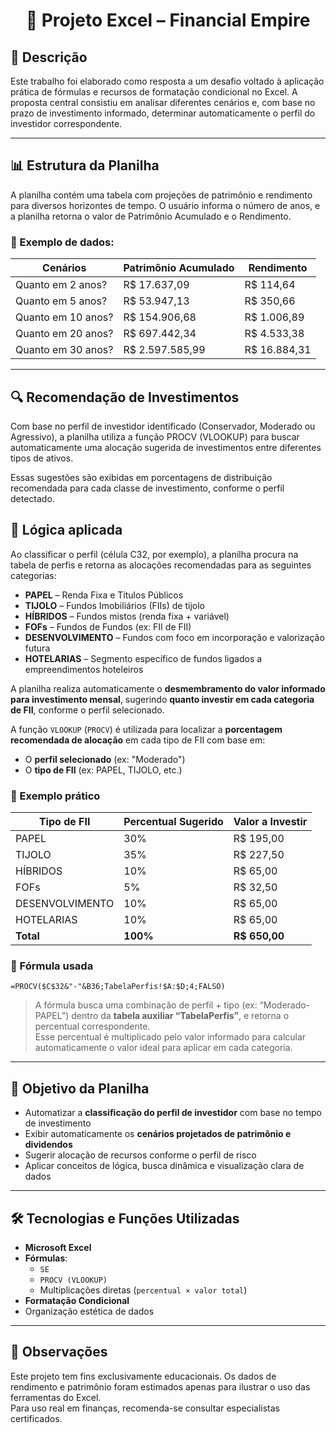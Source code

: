 <h1 align="center">💼 Projeto Excel – Financial Empire</h1>

## 📄 Descrição

Este trabalho foi elaborado como resposta a um desafio voltado à aplicação prática de fórmulas e recursos de formatação condicional no Excel. A proposta central consistiu em analisar diferentes cenários e, com base no prazo de investimento informado, determinar automaticamente o perfil do investidor correspondente.

---

## 📊 Estrutura da Planilha

A planilha contém uma tabela com projeções de patrimônio e rendimento para diversos horizontes de tempo. O usuário informa o número de anos, e a planilha retorna o valor de Patrimônio Acumulado e o Rendimento.

### 🧾 Exemplo de dados:

| Cenários             | Patrimônio Acumulado | Rendimento    |
|----------------------|----------------------|----------------|
| Quanto em 2 anos?  | R$ 17.637,09           | R$ 114,64      |
| Quanto em 5 anos?  | R$ 53.947,13           | R$ 350,66      |
| Quanto em 10 anos? | R$ 154.906,68          | R$ 1.006,89    |
| Quanto em 20 anos? | R$ 697.442,34          | R$ 4.533,38    |
| Quanto em 30 anos? | R$ 2.597.585,99         | R$ 16.884,31    |

---

## 🔍 Recomendação de Investimentos
Com base no perfil de investidor identificado (Conservador, Moderado ou Agressivo), a planilha utiliza a função PROCV (VLOOKUP) para buscar automaticamente uma alocação sugerida de investimentos entre diferentes tipos de ativos.

Essas sugestões são exibidas em porcentagens de distribuição recomendada para cada classe de investimento, conforme o perfil detectado.

## 🧠 Lógica aplicada
Ao classificar o perfil (célula C32, por exemplo), a planilha procura na tabela de perfis e retorna as alocações recomendadas para as seguintes categorias:

- **PAPEL** – Renda Fixa e Títulos Públicos
- **TIJOLO** – Fundos Imobiliários (FIIs) de tijolo
- **HÍBRIDOS** – Fundos mistos (renda fixa + variável)
- **FOFs** – Fundos de Fundos (ex: FII de FII)
- **DESENVOLVIMENTO** – Fundos com foco em incorporação e valorização futura
- **HOTELARIAS** – Segmento específico de fundos ligados a empreendimentos hoteleiros

A planilha realiza automaticamente o **desmembramento do valor informado para investimento mensal**, sugerindo **quanto investir em cada categoria de FII**, conforme o perfil selecionado.

A função `VLOOKUP` (`PROCV`) é utilizada para localizar a **porcentagem recomendada de alocação** em cada tipo de FII com base em:

- O **perfil selecionado** (ex: "Moderado")
- O **tipo de FII** (ex: PAPEL, TIJOLO, etc.)

### 🧾 Exemplo prático

| Tipo de FII       | Percentual Sugerido | Valor a Investir |
|-------------------|---------------------|------------------|
| PAPEL             | 30%                 | R$ 195,00        |
| TIJOLO            | 35%                 | R$ 227,50        |
| HÍBRIDOS          | 10%                 | R$ 65,00         |
| FOFs              | 5%                  | R$ 32,50         |
| DESENVOLVIMENTO   | 10%                 | R$ 65,00         |
| HOTELARIAS        | 10%                 | R$ 65,00         |
| **Total**         | **100%**            | **R$ 650,00**    |

### 🧩 Fórmula usada

```excel
=PROCV($C$32&"-"&B36;TabelaPerfis!$A:$D;4;FALSO)
```

> A fórmula busca uma combinação de perfil + tipo (ex: “Moderado-PAPEL”) dentro da **tabela auxiliar “TabelaPerfis”**, e retorna o percentual correspondente.  
> Esse percentual é multiplicado pelo valor informado para calcular automaticamente o valor ideal para aplicar em cada categoria.

---

## 🎯 Objetivo da Planilha

- Automatizar a **classificação do perfil de investidor** com base no tempo de investimento
- Exibir automaticamente os **cenários projetados de patrimônio e dividendos**
- Sugerir alocação de recursos conforme o perfil de risco
- Aplicar conceitos de lógica, busca dinâmica e visualização clara de dados

---

## 🛠 Tecnologias e Funções Utilizadas

- **Microsoft Excel**
- **Fórmulas**:
  - `SE`
  - `PROCV (VLOOKUP)`
  - Multiplicações diretas (`percentual × valor total`)
- **Formatação Condicional**
- Organização estética de dados

---

## 📌 Observações

Este projeto tem fins exclusivamente educacionais. Os dados de rendimento e patrimônio foram estimados apenas para ilustrar o uso das ferramentas do Excel.  
Para uso real em finanças, recomenda-se consultar especialistas certificados.
